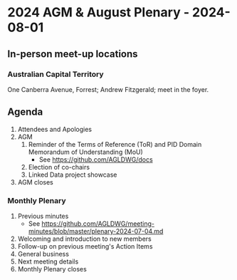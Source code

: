 # 2024 AGM & August Plenary - 2024-08-01

## In-person meet-up locations
### Australian Capital Territory
One Canberra Avenue, Forrest; Andrew Fitzgerald; meet in the foyer.

## Agenda

1. Attendees and Apologies
2. AGM
    1. Reminder of the Terms of Reference (ToR) and PID Domain Memorandum of Understanding (MoU)
       * See <https://github.com/AGLDWG/docs>
    3. Election of co-chairs
    4. Linked Data project showcase
3. AGM closes

### Monthly Plenary
1. Previous minutes
    * See <https://github.com/AGLDWG/meeting-minutes/blob/master/plenary-2024-07-04.md>
2. Welcoming and introduction to new members
3. Follow-up on previous meeting's Action Items
4. General business 
5. Next meeting details
6. Monthly Plenary closes

